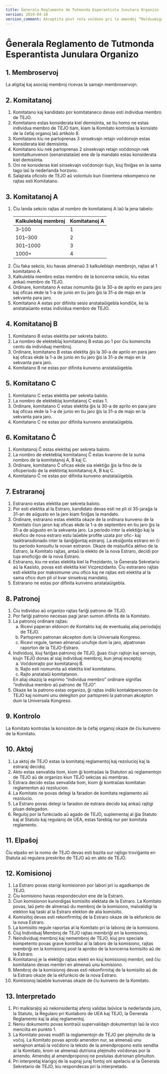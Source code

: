 ```yaml
---
title: Ĝenerala Reglamento de Tutmonda Esperantista Junulara Organizo
version: 2019-04-10
version_comment: Akceptita post reta voĉdono pri la amendoj “Malduumigo de la Reglamentoj”, “Lingvaj ŝanĝoj”, “Ĉapitro pri Patronoj”, “Detaligo pri patronoj”
---
```


Ĝenerala Reglamento de Tutmonda Esperantista Junulara Organizo
==============================================================

## 1. Membroservoj
La aligitaj kaj asociaj membroj ricevas la samajn membroservojn.

## 2. Komitatanoj
1. Komitatano kaj kandidato por komitataneco devas esti individua membro de TEJO.
2. Komitatano estas konsiderata kiel demisiinta, se tiu homo ne estas individua membro de TEJO tiam, kiam la Komitato kontrolas la konsisto de la ĉefaj organoj laŭ artikolo 8.
3. Komitatano kiu ne partoprenas 3 sinsekvajn retajn voĉdonojn estas konsiderata kiel demisiinta.
4. Komitatano kiu nek partoprenas 2 sinsekvajn retajn voĉdonojn nek komitatkunvenon (senanstataŭe) ene de la mandato estas konsiderata kiel demisiinta.
5. Oni ne konsideras kiel sinsekvajn voĉdonojn tiujn, kiuj finiĝas en la sama tago laŭ la nederlanda horzono.
6. Salajrata oficisto de TEJO aŭ volontulo kun ĉioentena rekompenco ne rajtas esti Komitatano.

## 3. Komitatanoj A
<ol>
	<li>
		Ĉiu landa sekcio rajtas al nombro de komitatanoj A laŭ la jena tabelo:
		<table>
			<thead>
				<th>Kalkuleblaj membroj</th>
				<th>Komitatanoj A</th>
			</thead>
			<tbody>
				<tr>
					<td>3–100</td>
					<td>1</td>
				</tr>
				<tr>
					<td>101–300</td>
					<td>2</td>
				</tr>
				<tr>
					<td>301–1000</td>
					<td>3</td>
				</tr>
				<tr>
					<td>1000+</td>
					<td>4</td>
				</tr>
			</tbody>
		</table>
	</li>
	<li>Ĉiu faka sekcio, kiu havas almenaŭ 3 kalkuleblajn membrojn, rajtas al 1 komitatano A.</li>
	<li>Kalkulebla membro estas membro de la koncerna sekcio, kiu estas ankaŭ membro de TEJO.</li>
	<li>Ordinare, komitatano A estas nomumita ĝis la 30-a de aprilo en para jaro kaj oficas ekde la 1-a de junio en tiu jaro ĝis la 31-a de majo en la sekvanta para jaro.</li>
	<li>Komitatano A estas por difinita sesio anstataŭigebla kondiĉe, ke la anstataŭanto estas individua membro de TEJO.</li>
</ol>

## 4. Komitatanoj B
1. Komitatano B estas elektita per sekreta baloto.
2. La nombro de elekteblaj komitatanoj B estas po 1 por ĉiu komencita cento da individuaj membroj.
3. Ordinare, komitatano B estas elektita ĝis la 30-a de aprilo en para jaro kaj oficas ekde la 1-a de junio en tiu jaro ĝis la 31-a de majo en la sekvanta para jaro.
4. Komitatano B ne estas por difinita kunveno anstataŭigebla.

## 5. Komitatano C
1. Komitatano C estas elektita per sekreta baloto.
2. La nombro de elekteblaj komitatanoj C estas 1.
3. Ordinare, komitatano C estas elektita ĝis la 30-a de aprilo en para jaro kaj oficas ekde la 1-a de junio en tiu jaro ĝis la 31-a de majo en la sekvanta para jaro.
4. Komitatano C ne estas por difinita kunveno anstataŭigebla.

## 6. Komitatano Ĉ
1. Komitatanoj Ĉ estas elektitaj per sekreta baloto.
2. La nombro de elekteblaj komitatanoj Ĉ estas kvarono de la suma nombro de la komitatanoj A, B kaj C.
3. Ordinare, komitatano Ĉ oficas ekde sia elektiĝo ĝis la fino de la oficperiodo de la elektintaj komitatanoj A, B kaj C.
4. Komitatano Ĉ ne estas por difinita kunveno anstataŭigebla.

## 7. Estraranoj
1. Estrarano estas elektita per sekreta baloto.
2. Por esti elektita al la Estraro, kandidato devas esti ne pli ol 35-jaraĝa la 31-an de aŭgusto en la jaro kiam finiĝas la mandato.
3. Ordinare, estrarano estas elektita okaze de la ordinara kunveno de la Komitato ĉiun jaron kaj oficas ekde la 1-a de septembro en tiu jaro ĝis la 31-a de aŭgusto en la sekvanta jaro. La periodo inter la elektiĝo kaj la ekofico de nova estraro estu laŭeble profite uzata por ofic- kaj tasktransdonado inter la ŝanĝiĝontaj estraroj. La eksiĝonta estraro en ĉi tiu periodo konsultu la novan estraron. Okaze de malsufiĉa aktivo de la Estraro, la Komitato rajtas, antaŭ la elekto de la nova Estraro, decidi por tuja enoficiĝo de la nova Estraro.
4. Estrarano, kiu ne estas elektita kiel la Prezidanto, la Ĝenerala Sekretario aŭ la Kasisto, povas esti elektita kiel Vicprezidanto. Ĉiu estrarano rajtas esti elektita por maksimume unu ofico kaj ne rajtas esti elektita al la sama ofico dum pli ol kvar sinsekvaj mandatoj.
5. Estrarano ne estas por difinita kunveno anstataŭigebla.

## 8. Patronoj
<ol>
	<li>Ĉiu individuo aŭ organizo rajtas fariĝi patrono de TEJO.</li>
	<li>Por fariĝi patrono necesas pagi jaran sumon difinita de la Komitato.</li>
	<li>
		La patronoj ordinare rajtas:
		<ol type="a">
			<li>Ricevi paperan eldonon de Kontakto kaj de eventualaj aliaj periodaĵoj de TEJO.</li>
			<li>Partopreni patronan akcepton dum la Universala Kongreso.</li>
			<li>Ricevi regule, tamen almenaŭ unufoje dum la jaro, alpatronan raporton de la TEJO-Estraro.</li>
		</ol>
	</li>
	<li>
		Individuoj, kiuj fariĝas patronoj de TEJO, ĝuas ĉiujn rajtojn kaj servojn, kiujn TEJO donas al siaj individuaj membroj, kun jenaj esceptoj:
		<ol type="a">
			<li>Voĉdonrajto por komitatanoj B.</li>
			<li>Rajto esti nomumita aŭ elektita kiel komitatano.</li>
			<li>Rajto anstataŭi komitatanon.</li>
		</ol>
		En aliaj okazoj la esprimo “individua membro” ordinare signifas “individua membro aŭ patrono de TEJO”.
	</li>
	<li>Okaze ke la patrono estas organizo, ĝi rajtas indiki kontaktpersonon ĉe TEJO kaj nomumi unu delegiton por partopreni la patronan akcepton dum la Universala Kongreso.</li>
</ol>

## 9. Kontrolo
La Komitato kontrolas la konsiston de la ĉefaj organoj okaze de ĉiu kunveno de la Komitato.

## 10. Aktoj
1. La aktoj de TEJO estas la komitataj reglamentoj kaj rezolucioj kaj la estraraj decidoj.
2. Akto estas senvalida tiom, kiom ĝi kontraŭas la Statuton aŭ reglamentojn de TEJO aŭ de organizo kiun TEJO sekcias aŭ membras.
3. Estrara decido estas senvalida tiom, kiom ĝi kontraŭas komitatan reglamenton aŭ rezolucion.
4. La Komitato ne povas delegi la faradon de komitata reglamento aŭ rezolucio.
5. La Estraro povas delegi la faradon de estrara decido kaj ankaŭ rajtigi pluan delegadon.
6. Reguloj por la funkciado aŭ agado de TEJO, suplementaj al ĝia Statuto kaj al Statuto kaj regularoj de UEA, estas fareblaj nur per komitata reglamento.

## 11. Elpaŝoj
Ĉiu elpaŝo en la nomo de TEJO devas esti bazita sur rajtigo troviĝanta en Statuta aŭ regulara preskribo de TEJO aŭ en akto de TEJO.

## 12. Komisionoj
1. La Estraro povas starigi komisionon por labori pri iu agadkampo de TEJO.
2. Ĉiu komisiono havas respondeculon ene de la Estraro.
3. Ĉiun komisionon kunordigas komisiito elektata de la Estraro. La Komitato povas, laŭ peto de almenaŭ du membroj de la komisiono, malvalidigi la elekton kaj taski al la Estraro elekton de alia komisiito.
4. Komisiitoj devas esti rekonfirmitaj de la Estraro okaze de la ekfunkcio de la nova Estraro.
5. La komisiito regule raportas al la Komitato pri la laboroj de la komisiono.
6. Ĉiuj Individuaj Membroj de TEJO rajtas membriĝi en la komisionoj.
7. Neindividuaj membroj kaj nemembroj de TEJO, kiuj pro speciala kompetento povas grave kontribui al la laboro de la komisiono, rajtas membriĝi en la komisionoj post la aprobo de la koncerna komisiito aŭ de la Estraro.
8. Komitatanoj je la elektiĝo rajtas elekti en kiuj komisionoj membri, sed ĉiu komitatano devas membri en almenaŭ unu komisiono.
9. Membroj de la komisionoj devas esti rekonfirmitaj de la komisiito aŭ de la Estraro okaze de la ekfunkcio de la nova Estraro.
10. Komisionoj laŭeble kunvenas okaze de ĉiu kunveno de la Komitato.

## 13. Interpretado
1. Pri malklaraĵoj aŭ nekonsideritaj aferoj validas laŭvice la nederlanda juro, la Statuto, la Regularo pri Kunlaboro de UEA kaj TEJO, la Ĝenerala Reglamento kaj la aliaj reglamentoj.
2. Neniu dokumento povas kontraŭi supervalidajn dokumentojn laŭ la vico menciita en punkto 1.
3. La Komitato povas modifi la reglamentojn de TEJO per plejmulto de la voĉoj. La Komitato povas aprobi amendon nur, se almenaŭ unu semajnon antaŭ la voĉdono la teksto de la amendpropono estis sendita al la Komitato, krom se almenaŭ dutriona plejmulto voĉdonas por la amendo. Amendoj al amendproponoj ne postulas dutrionan plimulton.
4. Pri interpretaj klarigoj de la supraj juraj fontoj oni apelaciu al la Ĝenerala Sekretario de TEJO, kiu respondecas pri la interpretado.
